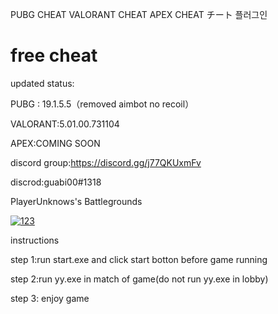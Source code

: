 PUBG CHEAT VALORANT CHEAT APEX CHEAT チート 플러그인
# free cheat
updated status:

PUBG : 19.1.5.5（removed aimbot no recoil）

VALORANT:5.01.00.731104

APEX:COMING SOON

discord group:https://discord.gg/j77QKUxmFv

discrod:guabi00#1318

PlayerUnknows's Battlegrounds

<a href="https://ibb.co/W245QK6"><img src="https://i.ibb.co/XCrL9Jb/123.png" alt="123" border="0"></a>

instructions

step 1:run start.exe and click start botton before game running

step 2:run yy.exe in match of game(do not run yy.exe in lobby)

step 3: enjoy game
